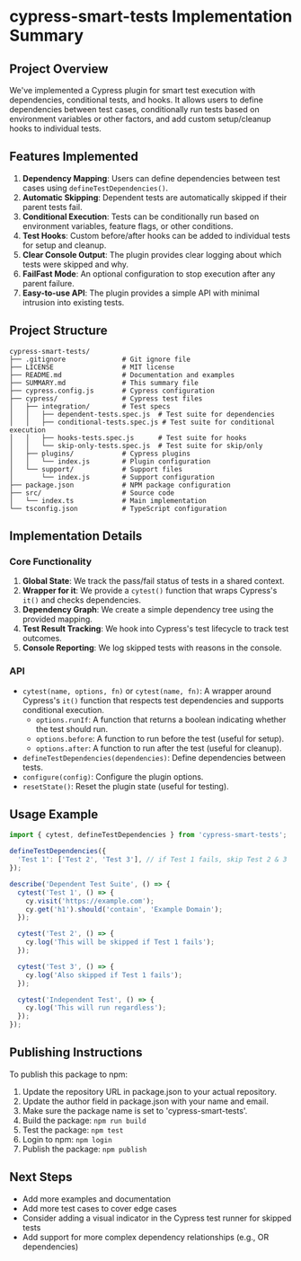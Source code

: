 # cypress-smart-tests Implementation Summary

## Project Overview

We've implemented a Cypress plugin for smart test execution with dependencies, conditional tests, and hooks. It allows users to define dependencies between test cases, conditionally run tests based on environment variables or other factors, and add custom setup/cleanup hooks to individual tests.

## Features Implemented

1. **Dependency Mapping**: Users can define dependencies between test cases using `defineTestDependencies()`.
2. **Automatic Skipping**: Dependent tests are automatically skipped if their parent tests fail.
3. **Conditional Execution**: Tests can be conditionally run based on environment variables, feature flags, or other conditions.
4. **Test Hooks**: Custom before/after hooks can be added to individual tests for setup and cleanup.
5. **Clear Console Output**: The plugin provides clear logging about which tests were skipped and why.
6. **FailFast Mode**: An optional configuration to stop execution after any parent failure.
7. **Easy-to-use API**: The plugin provides a simple API with minimal intrusion into existing tests.

## Project Structure

```
cypress-smart-tests/
├── .gitignore              # Git ignore file
├── LICENSE                 # MIT license
├── README.md               # Documentation and examples
├── SUMMARY.md              # This summary file
├── cypress.config.js       # Cypress configuration
├── cypress/                # Cypress test files
│   ├── integration/        # Test specs
│   │   ├── dependent-tests.spec.js  # Test suite for dependencies
│   │   ├── conditional-tests.spec.js # Test suite for conditional execution
│   │   ├── hooks-tests.spec.js      # Test suite for hooks
│   │   └── skip-only-tests.spec.js  # Test suite for skip/only
│   ├── plugins/            # Cypress plugins
│   │   └── index.js        # Plugin configuration
│   └── support/            # Support files
│       └── index.js        # Support configuration
├── package.json            # NPM package configuration
├── src/                    # Source code
│   └── index.ts            # Main implementation
└── tsconfig.json           # TypeScript configuration
```

## Implementation Details

### Core Functionality

1. **Global State**: We track the pass/fail status of tests in a shared context.
2. **Wrapper for it**: We provide a `cytest()` function that wraps Cypress's `it()` and checks dependencies.
3. **Dependency Graph**: We create a simple dependency tree using the provided mapping.
4. **Test Result Tracking**: We hook into Cypress's test lifecycle to track test outcomes.
5. **Console Reporting**: We log skipped tests with reasons in the console.

### API

- `cytest(name, options, fn)` or `cytest(name, fn)`: A wrapper around Cypress's `it()` function that respects test dependencies and supports conditional execution.
  - `options.runIf`: A function that returns a boolean indicating whether the test should run.
  - `options.before`: A function to run before the test (useful for setup).
  - `options.after`: A function to run after the test (useful for cleanup).
- `defineTestDependencies(dependencies)`: Define dependencies between tests.
- `configure(config)`: Configure the plugin options.
- `resetState()`: Reset the plugin state (useful for testing).

## Usage Example

```javascript
import { cytest, defineTestDependencies } from 'cypress-smart-tests';

defineTestDependencies({
  'Test 1': ['Test 2', 'Test 3'], // if Test 1 fails, skip Test 2 & 3
});

describe('Dependent Test Suite', () => {
  cytest('Test 1', () => {
    cy.visit('https://example.com');
    cy.get('h1').should('contain', 'Example Domain');
  });

  cytest('Test 2', () => {
    cy.log('This will be skipped if Test 1 fails');
  });

  cytest('Test 3', () => {
    cy.log('Also skipped if Test 1 fails');
  });

  cytest('Independent Test', () => {
    cy.log('This will run regardless');
  });
});
```

## Publishing Instructions

To publish this package to npm:

1. Update the repository URL in package.json to your actual repository.
2. Update the author field in package.json with your name and email.
3. Make sure the package name is set to 'cypress-smart-tests'.
4. Build the package: `npm run build`
5. Test the package: `npm test`
6. Login to npm: `npm login`
7. Publish the package: `npm publish`

## Next Steps

- Add more examples and documentation
- Add more test cases to cover edge cases
- Consider adding a visual indicator in the Cypress test runner for skipped tests
- Add support for more complex dependency relationships (e.g., OR dependencies)
